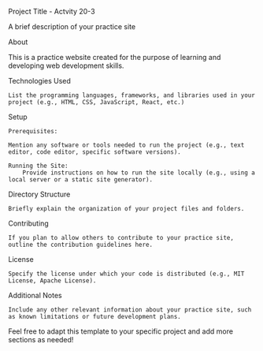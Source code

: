 Project Title - Actvity 20-3

A brief description of your practice site

About

This is a practice website created for the purpose of learning and developing web development skills.

Technologies Used

    List the programming languages, frameworks, and libraries used in your project (e.g., HTML, CSS, JavaScript, React, etc.)

Setup

    Prerequisites:

    Mention any software or tools needed to run the project (e.g., text editor, code editor, specific software versions).

    Running the Site:
        Provide instructions on how to run the site locally (e.g., using a local server or a static site generator).

Directory Structure

    Briefly explain the organization of your project files and folders.

Contributing

    If you plan to allow others to contribute to your practice site, outline the contribution guidelines here.

License

    Specify the license under which your code is distributed (e.g., MIT License, Apache License).

Additional Notes

    Include any other relevant information about your practice site, such as known limitations or future development plans.

Feel free to adapt this template to your specific project and add more sections as needed!

